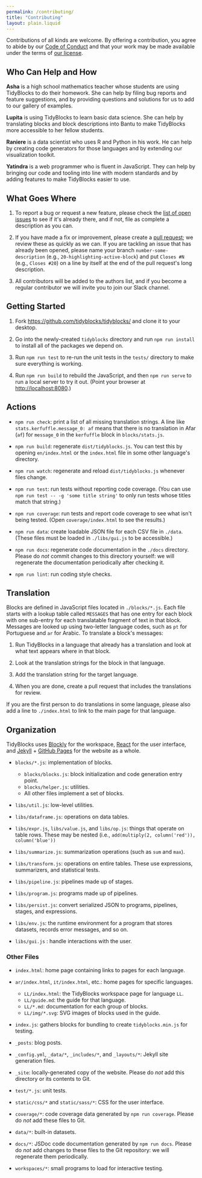 ```yaml
---
permalink: /contributing/
title: "Contributing"
layout: plain.liquid
---
```


Contributions of all kinds are welcome.
By offering a contribution, you agree to abide by our [Code of Conduct](CONDUCT.md)
and that your work may be made available under the terms of [our license](LICENSE.md).

## Who Can Help and How

**Asha** is a high school mathematics teacher
whose students are using TidyBlocks to do their homework.
She can help by filing bug reports and feature suggestions,
and by providing questions and solutions for us to add to our gallery of examples.

**Lupita** is using TidyBlocks to learn basic data science.
She can help by translating blocks and block descriptions into Bantu
to make TidyBlocks more accessible to her fellow students.

**Raniere** is a data scientist
who uses R and Python in his work.
He can help by creating code generators for those languages
and by extending our visualization toolkit.

**Yatindra** is a web programmer who is fluent in JavaScript.
They can help by bringing our code and tooling into line with modern standards
and by adding features to make TidyBlocks easier to use.

## What Goes Where

1.  To report a bug or request a new feature,
    please check the [list of open issues](https://github.com/tidyblocks/tidyblocks/issues)
    to see if it's already there,
    and if not,
    file as complete a description as you can.

1.  If you have made a fix or improvement,
    please create a [pull request](https://github.com/tidyblocks/tidyblocks/pulls);
    we review these as quickly as we can.
    If you are tackling an issue that has already been opened,
    please name your branch `number-some-description`
    (e.g., `20-highlighting-active-block`)
    and put `Closes #N` (e.g., `Closes #20`)
    on a line by itself at the end of the pull request's long description.

1.  All contributors will be added to the authors list,
    and if you become a regular contributor
    we will invite you to join our Slack channel.

## Getting Started

1.  Fork <https://github.com/tidyblocks/tidyblocks/> and clone it to your desktop.

1.  Go into the newly-created `tidyblocks` directory
    and run `npm run install` to install all of the packages we depend on.

1.  Run `npm run test` to re-run the unit tests in the `tests/` directory
    to make sure everything is working.

1.  Run `npm run build` to rebuild the JavaScript,
    and then `npm run serve` to run a local server to try it out.
    (Point your browser at <http://localhost:8080>.)

## Actions

-   `npm run check`: print a list of all missing translation strings.
    A line like `stats.kerfuffle.message_0: af` means that
    there is no translation in Afar (`af`) for `message_0`
    in the `kerfuffle` block in `blocks/stats.js`.

-   `npm run build`: regenerate `dist/tidyblocks.js`.
    You can test this by opening `en/index.html`
    or the `index.html` file in some other language's directory.

-   `npm run watch`: regenerate and reload `dist/tidyblocks.js` whenever files change.

-   `npm run test`: run tests without reporting code coverage.
    (You can use `npm run test -- -g 'some title string'`
    to only run tests whose titles match that string.)

-   `npm run coverage`: run tests and report code coverage to see what isn't being tested.
    (Open `coverage/index.html` to see the results.)

-   `npm run data`: create loadable JSON file for each CSV file in `./data`.
    (These files must be loaded in `./libs/gui.js` to be accessible.)

-   `npm run docs`: regenerate code documentation in the `./docs` directory.
    Please do *not* commit changes to this directory yourself:
    we will regenerate the documentation periodically after checking it.

-   `npm run lint`: run coding style checks.

## Translation

Blocks are defined in JavaScript files located in `./blocks/*.js`.
Each file starts with a lookup table called `MESSAGES`
that has one entry for each block
with one sub-entry for each translatable fragment of text in that block.
Messages are looked up using two-letter language codes,
such as `pt` for Portuguese and `ar` for Arabic.
To translate a block's messages:

1.  Run TidyBlocks in a language that already has a translation
    and look at what text appears where in that block.

2.  Look at the translation strings for the block in that language.

3.  Add the translation string for the target language.

4.  When you are done, create a pull request that includes the translations for review.

If you are the first person to do translations in some language,
please also add a line to `./index.html` to link to the main page for that language.

## Organization

TidyBlocks uses [Blockly](https://developers.google.com/blockly/) for the workspace,
[React](https://reactjs.org/) for the user interface,
and [Jekyll](https://jekyllrb.com/) + [GitHub Pages](https://pages.github.com/) for the website as a whole.

-   `blocks/*.js`: implementation of blocks.
    -   `blocks/blocks.js`: block initialization and code generation entry point.
    -   `blocks/helper.js`: utilities.
    -   All other files implement a set of blocks.

-   `libs/util.js`: low-level utilities.

-   `libs/dataframe.js`: operations on data tables.

-   `libs/expr.js`, `libs/value.js`, and `libs/op.js`: things that operate on table rows.
    These may be nested (i.e., `add(multiply(2, column('red')), column('blue'))`

-   `libs/summarize.js`: summarization operations (such as `sum` and `max`).

-   `libs/transform.js`: operations on entire tables.
    These use expressions, summarizers, and statistical tests.

-   `libs/pipeline.js`: pipelines made up of stages.

-   `libs/program.js`: programs made up of pipelines.

-   `libs/persist.js`: convert serialized JSON to programs, pipelines, stages, and expressions.

-   `libs/env.js`: the runtime environment for a program that stores datasets, records error messages, and so on.

-   `libs/gui.js` : handle interactions with the user.

### Other Files

-   `index.html`: home page containing links to pages for each language.

-   `ar/index.html`, `it/index.html`, etc.: home pages for specific languages.
    -   `LL/index.html`: the TidyBlocks workspace page for language `LL`.
    -   `LL/guide.md`: the guide for that language.
    -   `LL/*.md`: documentation for each group of blocks.
    -   `LL/img/*.svg`: SVG images of blocks used in the guide.

-   `index.js`: gathers blocks for bundling to create `tidyblocks.min.js` for testing.

-   `_posts`: blog posts.

-   `_config.yml`, `_data/*`, `_includes/*`, and `_layouts/*`: Jekyll site generation files.

-   `_site`: locally-generated copy of the website.
    Please do *not* add this directory or its contents to Git.

-   `test/*.js`: unit tests.

-   `static/css/*` and `static/sass/*`: CSS for the user interface.

-   `coverage/*`: code coverage data generated by `npm run coverage`.
    Please do *not* add these files to Git.

-   `data/*`: built-in datasets.

-   `docs/*`: JSDoc code documentation generated by `npm run docs`.
    Please do *not* add changes to these files to the Git repository:
    we will regenerate them periodically.

-   `workspaces/*`: small programs to load for interactive testing.
